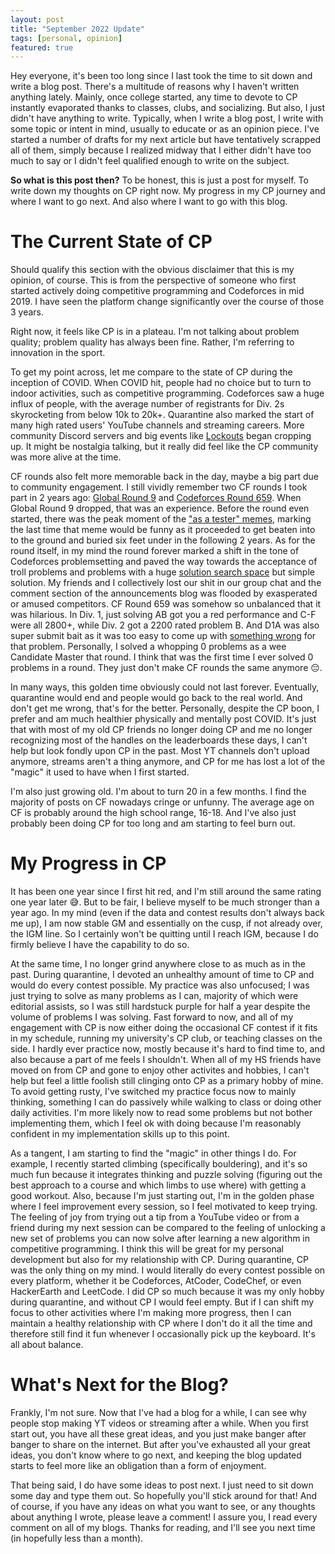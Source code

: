 ```yaml
---
layout: post
title: "September 2022 Update"
tags: [personal, opinion]
featured: true
---
```


Hey everyone, it's been too long since I last took the time to sit down and write a blog post. There's a multitude of reasons why I haven't written anything lately. Mainly, once college started, any time to devote to CP instantly evaporated thanks to classes, clubs, and socializing. But also, I just didn't have anything to write. Typically, when I write a blog post, I write with some topic or intent in mind, usually to educate or as an opinion piece. I've started a number of drafts for my next article but have tentatively scrapped all of them, simply because I realized midway that I either didn't have too much to say or I didn't feel qualified enough to write on the subject.

**So what is this post then?** To be honest, this is just a post for myself. To write down my thoughts on CP right now. My progress in my CP journey and where I want to go next. And also where I want to go with this blog.

# The Current State of CP

Should qualify this section with the obvious disclaimer that this is my opinion, of course. This is from the perspective of someone who first started actively doing competitive programming and Codeforces in mid 2019. I have seen the platform change significantly over the course of those 3 years.

Right now, it feels like CP is in a plateau. I'm not talking about problem quality; problem quality has always been fine. Rather, I'm referring to innovation in the sport.

To get my point across, let me compare to the state of CP during the inception of COVID. When COVID hit, people had no choice but to turn to indoor activities, such as competitive programming. Codeforces saw a huge influx of people, with the average number of registrants for Div. 2s skyrocketing from below 10k to 20k+. Quarantine also marked the start of many high rated users' YouTube channels and streaming careers. More community Discord servers and big events like [Lockouts](https://codeforces.com/blog/entry/81395) began cropping up. It might be nostalgia talking, but it really did feel like the CP community was more alive at the time.

CF rounds also felt more memorable back in the day, maybe a big part due to community engagement. I still vividly remember two CF rounds I took part in 2 years ago: [Global Round 9](https://codeforces.com/blog/entry/79620) and [Codeforces Round 659](https://codeforces.com/blog/entry/80422). When Global Round 9 dropped, that was an experience. Before the round even started, there was the peak moment of the ["as a tester" memes](https://codeforces.com/blog/entry/79620?#comment-654440), marking the last time that meme would be funny as it proceeded to get beaten into to the ground and buried six feet under in the following 2 years. As for the round itself, in my mind the round forever marked a shift in the tone of Codeforces problemsetting and paved the way towards the acceptance of troll problems and problems with a huge [solution search space]({{site.baseurl}}/difficulty/) but simple solution. My friends and I collectively lost our shit in our group chat and the comment section of the announcements blog was flooded by exasperated or amused competitors. CF Round 659 was somehow so unbalanced that it was hilarious. In Div. 1, just solving AB got you a red performance and C-F were all 2800+, while Div. 2 got a 2200 rated problem B. And D1A was also super submit bait as it was too easy to come up with [something wrong](https://codeforces.com/blog/entry/80422?#comment-667993) for that problem. Personally, I solved a whopping 0 problems as a wee Candidate Master that round. I think that was the first time I ever solved 0 problems in a round. They just don't make CF rounds the same anymore 😔.

In many ways, this golden time obviously could not last forever. Eventually, quarantine would end and people would go back to the real world. And don't get me wrong, that's for the better. Personally, despite the CP boon, I prefer and am much healthier physically and mentally post COVID. It's just that with most of my old CP friends no longer doing CP and me no longer recognizing most of the handles on the leaderboards these days, I can't help but look fondly upon CP in the past. Most YT channels don't upload anymore, streams aren't a thing anymore, and CP for me has lost a lot of the "magic" it used to have when I first started.

I'm also just growing old. I'm about to turn 20 in a few months. I find the majority of posts on CF nowadays cringe or unfunny. The average age on CF is probably around the high school range, 16-18. And I've also just probably been doing CP for too long and am starting to feel burn out.

# My Progress in CP

It has been one year since I first hit red, and I'm still around the same rating one year later 😅. But to be fair, I believe myself to be much stronger than a year ago. In my mind (even if the data and contest results don't always back me up), I am now stable GM and essentially on the cusp, if not already over, the IGM line. So I certainly won't be quitting until I reach IGM, because I do firmly believe I have the capability to do so.

At the same time, I no longer grind anywhere close to as much as in the past. During quarantine, I devoted an unhealthy amount of time to CP and would do every contest possible. My practice was also unfocused; I was just trying to solve as many problems as I can, majority of which were editorial assists, so I was still hardstuck purple for half a year despite the volume of problems I was solving. Fast forward to now, and all of my engagement with CP is now either doing the occasional CF contest if it fits in my schedule, running my university's CP club, or teaching classes on the side. I hardly ever practice now, mostly because it's hard to find time to, and also because a part of me feels I shouldn't. When all of my HS friends have moved on from CP and gone to enjoy other activites and hobbies, I can't help but feel a little foolish still clinging onto CP as a primary hobby of mine. To avoid getting rusty, I've switched my practice focus now to mainly thinking, something I can do passively while walking to class or doing other daily activities. I'm more likely now to read some problems but not bother implementing them, which I feel ok with doing because I'm reasonably confident in my implementation skills up to this point.

As a tangent, I am starting to find the "magic" in other things I do. For example, I recently started climbing (specifically bouldering), and it's so much fun because it integrates thinking and puzzle solving (figuring out the best approach to a course and which limbs to use where) with getting a good workout. Also, because I'm just starting out, I'm in the golden phase where I feel improvement every session, so I feel motivated to keep trying. The feeling of joy from trying out a tip from a YouTube video or from a friend during my next session can be compared to the feeling of unlocking a new set of problems you can now solve after learning a new algorithm in competitive programming. I think this will be great for my personal development but also for my relationship with CP. During quarantine, CP was the only thing on my mind. I would literally do every contest possible on every platform, whether it be Codeforces, AtCoder, CodeChef, or even HackerEarth and LeetCode. I did CP so much because it was my only hobby during quarantine, and without CP I would feel empty. But if I can shift my focus to other activities where I'm making more progress, then I can maintain a healthy relationship with CP where I don't do it all the time and therefore still find it fun whenever I occasionally pick up the keyboard. It's all about balance.

# What's Next for the Blog?

Frankly, I'm not sure. Now that I've had a blog for a while, I can see why people stop making YT videos or streaming after a while. When you first start out, you have all these great ideas, and you just make banger after banger to share on the internet. But after you've exhausted all your great ideas, you don't know where to go next, and keeping the blog updated starts to feel more like an obligation than a form of enjoyment.

That being said, I do have some ideas to post next. I just need to sit down some day and type them out. So hopefully you'll stick around for that! And of course, if you have any ideas on what you want to see, or any thoughts about anything I wrote, please leave a comment! I assure you, I read every comment on all of my blogs. Thanks for reading, and I'll see you next time (in hopefully less than a month).